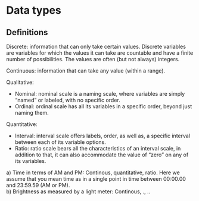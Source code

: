 # Data types

## Definitions

Discrete: information that can only take certain values. Discrete variables are variables for which the values it can take are countable and have a finite number of possibilities. The values are often (but not always) integers.

Continuous: information that can take any value (within a range).  

Qualitative:  

- Nominal: nominal scale is a naming scale, where variables are simply “named” or labeled, with no specific order.  
- Ordinal: ordinal scale has all its variables in a specific order, beyond just naming them.

Quantitative:  

- Interval: interval scale offers labels, order, as well as, a specific interval between each of its variable options.  
- Ratio: ratio scale bears all the characteristics of an interval scale, in addition to that, it can also accommodate the value of “zero” on any of its variables.

a) Time in terms of AM and PM: Continous, quantitative, ratio. Here we assume that you mean
   time as in a single point in time between 00:00.00 and 23:59.59 (AM or PM).  
b) Brightness as measured by a light meter: Continous, ., ..
